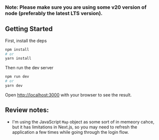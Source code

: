 ### Note: Please make sure you are using some v20 version of node (preferably the latest LTS version).

## Getting Started

First, install the deps
```bash
npm install
# or
yarn install
```


Then run the dev server
```bash
npm run dev
# or
yarn dev
```

Open [http://localhost:3000](http://localhost:3000) with your browser to see the result.

## Review notes:
- I'm using the JavaScript `Map` object as some sort of in memeory cahce, but it has limitations in Next.js, so you may need to refresh the application a few times while going through the login flow.


